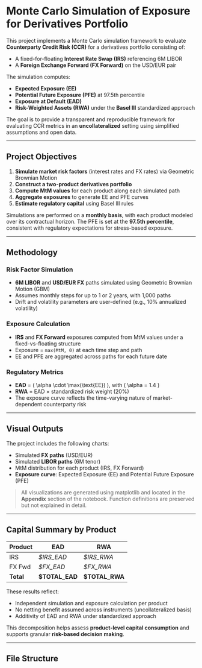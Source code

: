 # Monte Carlo Simulation of Exposure for Derivatives Portfolio

This project implements a Monte Carlo simulation framework to evaluate **Counterparty Credit Risk (CCR)** for a derivatives portfolio consisting of:

- A fixed-for-floating **Interest Rate Swap (IRS)** referencing 6M LIBOR
- A **Foreign Exchange Forward (FX Forward)** on the USD/EUR pair

The simulation computes:
- **Expected Exposure (EE)**
- **Potential Future Exposure (PFE)** at 97.5th percentile
- **Exposure at Default (EAD)**
- **Risk-Weighted Assets (RWA)** under the **Basel III** standardized approach

The goal is to provide a transparent and reproducible framework for evaluating CCR metrics in an **uncollateralized** setting using simplified assumptions and open data.

---

##  Project Objectives

1. **Simulate market risk factors** (interest rates and FX rates) via Geometric Brownian Motion
2. **Construct a two-product derivatives portfolio**
3. **Compute MtM values** for each product along each simulated path
4. **Aggregate exposures** to generate EE and PFE curves
5. **Estimate regulatory capital** using Basel III rules

Simulations are performed on a **monthly basis**, with each product modeled over its contractual horizon. The PFE is set at the **97.5th percentile**, consistent with regulatory expectations for stress-based exposure.

---

##  Methodology

### Risk Factor Simulation
- **6M LIBOR** and **USD/EUR FX** paths simulated using Geometric Brownian Motion (GBM)
- Assumes monthly steps for up to 1 or 2 years, with 1,000 paths
- Drift and volatility parameters are user-defined (e.g., 10% annualized volatility)

### Exposure Calculation
- **IRS** and **FX Forward** exposures computed from MtM values under a fixed-vs-floating structure
- Exposure = `max(MtM, 0)` at each time step and path
- EE and PFE are aggregated across paths for each future date

### Regulatory Metrics
- **EAD** = \( \alpha \cdot \max(\text{EE}) \), with \( \alpha = 1.4 \)
- **RWA** = EAD × standardized risk weight (20%)
- The exposure curve reflects the time-varying nature of market-dependent counterparty risk

---

##  Visual Outputs

The project includes the following charts:

- Simulated **FX paths** (USD/EUR)
- Simulated **LIBOR paths** (6M tenor)
- MtM distribution for each product (IRS, FX Forward)
- **Exposure curve**: Expected Exposure (EE) and Potential Future Exposure (PFE)

> All visualizations are generated using matplotlib and located in the **Appendix** section of the notebook. Function definitions are preserved but not explained in detail.

---

##  Capital Summary by Product

| Product | EAD        | RWA        |
|---------|------------|------------|
| IRS     | *$IRS_EAD* | *$IRS_RWA* |
| FX Fwd  | *$FX_EAD*  | *$FX_RWA*  |
| **Total**   | **$TOTAL_EAD** | **$TOTAL_RWA** |

These results reflect:
- Independent simulation and exposure calculation per product
- No netting benefit assumed across instruments (uncollateralized basis)
- Additivity of EAD and RWA under standardized approach

This decomposition helps assess **product-level capital consumption** and supports granular **risk-based decision making**.

---

##  File Structure

